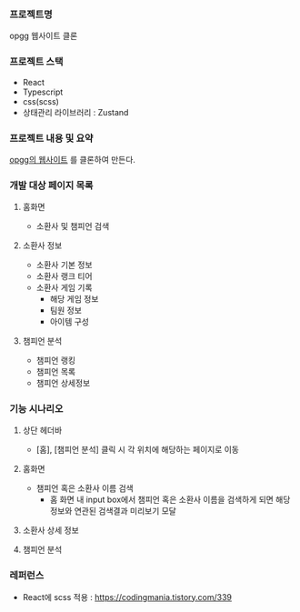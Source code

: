 ### 프로젝트명

opgg 웹사이트 클론

### 프로젝트 스택

- React
- Typescript
- css(scss)
- 상태관리 라이브러리 : Zustand

### 프로젝트 내용 및 요약

[opgg의 웹사이트](https://www.op.gg/) 를 클론하여 만든다.

### 개발 대상 페이지 목록

1. 홈화면

    - 소환사 및 챔피언 검색

2. 소환사 정보

    - 소환사 기본 정보
    - 소환사 랭크 티어
    - 소환사 게임 기록
        - 해당 게임 정보
        - 팀원 정보
        - 아이템 구성

3. 챔피언 분석

    - 챔피언 랭킹
    - 챔피언 목록
    - 챔피언 상세정보

### 기능 시나리오

1. 상단 헤더바
    - [홈], [챔피언 분석] 클릭 시 각 위치에 해당하는 페이지로 이동

2. 홈화면
    - 챔피언 혹은 소환사 이름 검색
        - 홈 화면 내 input box에서 챔피언 혹은 소환사 이름을 검색하게 되면 해당 정보와 연관된 검색결과 미리보기 모달

3. 소환사 상세 정보

4. 챔피언 분석

### 레퍼런스

- React에 scss 적용 : https://codingmania.tistory.com/339